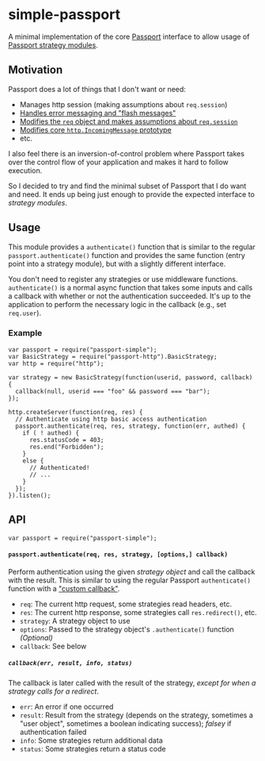 # simple-passport

A minimal implementation of the core [Passport][] interface to allow
usage of [Passport strategy modules][].

[passport]: http://passportjs.org/
[passport strategy modules]: https://www.npmjs.com/browse/keyword/passport

## Motivation

Passport does a lot of things that I don't want or need:

 * Manages http session (making assumptions about `req.session`)
 * [Handles error messaging and "flash messages"][messages]
 * [Modifies the `req` object and makes assumptions about
   `req.session`][req]
 * [Modifies core `http.IncomingMessage` prototype][incomingmessage]
 * etc.

[incomingmessage]: https://github.com/jaredhanson/passport/blob/aa7420756c2c4d430835c3a694c0281343133bb9/lib/http/request.js#L5
[req]: https://github.com/jaredhanson/passport/blob/aa7420756c2c4d430835c3a694c0281343133bb9/lib/middleware/initialize.js#L45-L51
[messages]: https://github.com/jaredhanson/passport/blob/aa7420756c2c4d430835c3a694c0281343133bb9/lib/middleware/authenticate.js#L95-L123

I also feel there is an inversion-of-control problem where Passport
takes over the control flow of your application and makes it hard to
follow execution.

So I decided to try and find the minimal subset of Passport that I do
want and need. It ends up being just enough to provide the expected
interface to *strategy modules*.

## Usage

This module provides a `authenticate()` function that is similar to the
regular `passport.authenticate()` function and provides the same
function (entry point into a strategy module), but with a slightly
different interface.

You don't need to register any strategies or use middleware functions.
`authenticate()` is a normal async function that takes some inputs and
calls a callback with whether or not the authentication succeeded. It's
up to the application to perform the necessary logic in the callback
(e.g., set `req.user`).

### Example

```
var passport = require("passport-simple");
var BasicStrategy = require("passport-http").BasicStrategy;
var http = require("http");

var strategy = new BasicStrategy(function(userid, password, callback) {
  callback(null, userid === "foo" && password === "bar");
});

http.createServer(function(req, res) {
  // Authenticate using http basic access authentication
  passport.authenticate(req, res, strategy, function(err, authed) {
    if ( ! authed) {
      res.statusCode = 403;
      res.end("Forbidden");
    }
    else {
      // Authenticated!
      // ...
    }
  });
}).listen();
```

## API

```
var passport = require("passport-simple");
```

#### `passport.authenticate(req, res, strategy, [options,] callback)`

Perform authentication using the given *strategy object* and call the
callback with the result. This is similar to using the regular Passport
`authenticate()` function with a ["custom callback"][custom callback].

[custom callback]: http://passportjs.org/docs#custom-callback

 * `req`: The current http request, some strategies read headers, etc.
 * `res`: The current http response, some strategies call
   `res.redirect()`, etc.
 * `strategy`: A strategy object to use
 * `options`: Passed to the strategy object's `.authenticate()`
   function *(Optional)*
 * `callback`: See below

##### `callback(err, result, info, status)`

The callback is later called with the result of the strategy, *except
for when a strategy calls for a redirect*.

 * `err`: An error if one occurred
 * `result`: Result from the strategy (depends on the strategy,
   sometimes a "user object", sometimes a boolean indicating success);
   *falsey* if authentication failed
 * `info`: Some strategies return additional data
 * `status`: Some strategies return a status code
